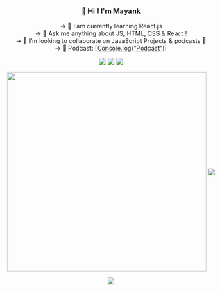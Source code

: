 <!-- <img align="right" src="https://github-readme-streak-stats.herokuapp.com/?user=mayank0508&theme=highcontrast" /> -->

<h3 align='center'> 👋 Hi ! I'm Mayank </h3>
<p align='center'>
-> 🌱 I am currently learning React.js
  <br />
-> 💬 Ask me anything about JS, HTML, CSS & React !
  <br />
-> 👯 I’m looking to collaborate on JavaScript Projects & podcasts 🎤
  <br />
-> 🎤 Podcast: <a href="https://open.spotify.com/show/1RvUQrI8Tm1Pdxwh65qron?si=M4QRYJx_SPW91OsbeXVBCg&dl_branch=1">[Console.log("Podcast")]</a>
</p>

<p align="center">
  <a href="https://twitter.com/MayankThakurrr" target="_blank"><img src="https://img.shields.io/badge/twitter-%231DA1F2.svg?&style=for-the-badge&logo=twitter&logoColor=white" /></a>
  <a href="https://www.linkedin.com/in/mayankkumar05/" target="_blank"><img src="https://img.shields.io/badge/linkedin-%230077B5.svg?&style=for-the-badge&logo=linkedin&logoColor=white" /></a>
  <a href="https://instagram.com/kyayaarbasskaro" target="_blank"><img src="https://img.shields.io/badge/instagram-%23E4405F.svg?&style=for-the-badge&logo=instagram&logoColor=white"></a>
<p align="center">
  
<p align="center">
  <img align="center" src="https://github-readme-stats.vercel.app/api?username=mayank0508&theme=chartreuse-dark&count_private=true&include_all_commits=true&show_icons=true&custom_title=%23%20GitHub%20Stats%20%E2%9C%85" width="460" />
  <img align="center" src="https://github-readme-stats.vercel.app/api/top-langs/?username=mayank0508&theme=chartreuse-dark&layout=compact&langs_count=10&custom_title=%23%20Most%20Used%20Languages%20%F0%9F%91%A8%F0%9F%8F%BD%E2%80%8D%F0%9F%92%BB" />
</p>


[Console.log("Podcast")]:https://open.spotify.com/show/1RvUQrI8Tm1Pdxwh65qron?si=M4QRYJx_SPW91OsbeXVBCg&dl_branch=1


<p align="center">
<img src="https://komarev.com/ghpvc/?username=mayank0508&color=bb54ff&label=Profile%20visits&style=flat-square" />
</p>
